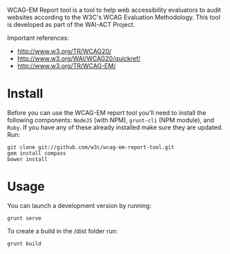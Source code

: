 WCAG-EM Report tool is a tool to help web accessibility evaluators to audit websites according to the W3C's WCAG Evaluation Methodology. This tool is developed as part of the WAI-ACT Project.

Important references:

- <http://www.w3.org/TR/WCAG20/>
- <http://www.w3.org/WAI/WCAG20/quickref/>
- <http://www.w3.org/TR/WCAG-EM/>

# Install

Before you can use the WCAG-EM report tool you'll need to install the following components: `NodeJS` (with NPM), `grunt-cli` (NPM module), and `Ruby`. If you have any of these already installed make sure they are updated.
Run:

    git clone git://github.com/w3c/wcag-em-report-tool.git
    gem install compass
    bower install

# Usage
You can launch a development version by running:

    grunt serve
    
To create a build in the /dist folder run:

    grunt build